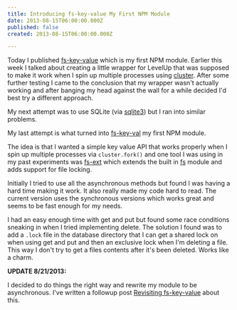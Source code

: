 ```yaml
---
title: Introducing fs-key-value My First NPM Module
date: 2013-08-15T06:00:00.000Z
published: false
created: 2013-08-15T06:00:00.000Z

---
```


Today I published [fs-key-value](https://npmjs.org/package/fs-key-value) which is my first NPM module.  Earlier this week I talked about creating a little wrapper for LevelUp that was supposed to make it work when I spin up multiple processes using [cluster](https://npmjs.org/package/cluster).  After some further testing I came to the conclusion that my wrapper wasn't actually working and after banging my head against the wall for a while decided I'd best try a different approach.

My next attempt was to use SQLite (via [sqlite3](https://npmjs.org/package/sqlite3)) but I ran into similar problems.

My last attempt is what turned into [fs-key-val](https://npmjs.org/package/fs-key-value) my first NPM module.

The idea is that I wanted a simple key value API that works properly when I spin up multiple processes via `cluster.fork()` and one tool I was using in my past experiments was [fs-ext](https://npmjs.org/package/fs-ext) which extends the built in [fs](http://nodejs.org/api/fs.html) module and adds support for file locking.

Initially I tried to use all the asynchronous methods but found I was having a hard time making it work. It also really made my code hard to read.  The current version uses the synchronous versions which works great and seems to be fast enough for my needs.

I had an easy enough time with get and put but found some race conditions sneaking in when I tried implementing delete.  The solution I found was to add a `.lock` file in the database directory that I can get a shared lock on when using get and put and then an exclusive lock when I'm deleting a file.  This way I don't try to get a files contents after it's been deleted.  Works like a charm.

**UPDATE 8/21/2013:**

I decided to do things the right way and rewrite my module to be asynchronous.  I've written a followup post [Revisiting fs-key-value](/revisiting-fs-key-value/) about this.

